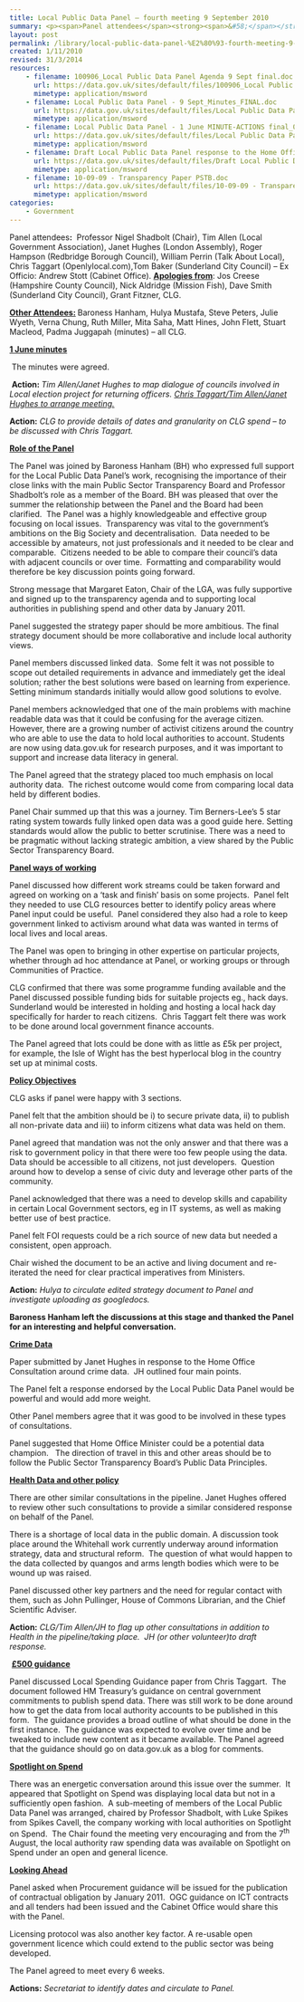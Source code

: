 ```yaml
---
title: Local Public Data Panel – fourth meeting 9 September 2010
summary: <p><span>Panel attendees</span><strong><span>&#58;</span></strong><span><span>  </span>Professor Nigel Shadbolt (Chair), Tim Allen (Local Government Association), Janet Hughes (London Assembly), Roger Hampson (Redbridge Borough Council), William Perrin (Talk About Local), Chris Taggart (Openlylocal.com),Tom Baker (Sunderland City Council) – Ex Officio&#58; Andrew Stott (Cabinet Office).</span></p>
layout: post
permalink: /library/local-public-data-panel-%E2%80%93-fourth-meeting-9-september-2010
created: 1/11/2010
revised: 31/3/2014
resources:
    - filename: 100906_Local Public Data Panel Agenda 9 Sept final.doc
      url: https://data.gov.uk/sites/default/files/100906_Local Public Data Panel Agenda 9 Sept final.doc
      mimetype: application/msword
    - filename: Local Public Data Panel - 9 Sept_Minutes_FINAL.doc
      url: https://data.gov.uk/sites/default/files/Local Public Data Panel - 9 Sept_Minutes_FINAL.doc
      mimetype: application/msword
    - filename: Local Public Data Panel - 1 June MINUTE-ACTIONS final_0.doc
      url: https://data.gov.uk/sites/default/files/Local Public Data Panel - 1 June MINUTE-ACTIONS final_0_0.doc
      mimetype: application/msword
    - filename: Draft Local Public Data Panel response to the Home Office consultation draft v2.doc
      url: https://data.gov.uk/sites/default/files/Draft Local Public Data Panel response to the Home Office consultation draft v2.doc
      mimetype: application/msword
    - filename: 10-09-09 - Transparency Paper PSTB.doc
      url: https://data.gov.uk/sites/default/files/10-09-09 - Transparency Paper PSTB.doc
      mimetype: application/msword
categories:
    - Government
---
```


<p>Panel attendees<strong>:</strong>  Professor Nigel Shadbolt (Chair), Tim Allen (Local Government Association), Janet Hughes (London Assembly), Roger Hampson (Redbridge Borough Council), William Perrin (Talk About Local), Chris Taggart (Openlylocal.com),Tom Baker (Sunderland City Council) – Ex Officio: Andrew Stott (Cabinet Office). <strong><u>Apologies from</u></strong>: Jos Creese (Hampshire County Council), Nick Aldridge (Mission Fish), Dave Smith (Sunderland City Council), Grant Fitzner, CLG.</p>
<p><strong><u>Other Attendees:</u></strong><strong> </strong>Baroness Hanham, Hulya Mustafa, Steve Peters, Julie Wyeth, Verna Chung, Ruth Miller, Mita Saha, Matt Hines, John Flett, Stuart Macleod, Padma Juggapah (minutes) – all CLG.</p>
<p><strong><u>1 June minutes</u></strong></p>
<p> The minutes were agreed.</p>
<p> <strong>Action: </strong><em>Tim Allen/Janet Hughes to map dialogue of councils involved in Local election project for returning officers. <u>Chris Taggart/Tim Allen/Janet Hughes to arrange meeting.</u></em></p>
<p><strong>Action:</strong> <em>CLG to provide details of dates and granularity on CLG spend – to be discussed with Chris Taggart.</em></p>
<p><strong><u>Role of the Panel</u></strong></p>
<p>The Panel was joined by Baroness Hanham (BH) who expressed full support for the Local Public Data Panel’s work, recognising the importance of their close links with the main Public Sector Transparency Board and Professor Shadbolt’s role as a member of the Board. BH was pleased that over the summer the relationship between the Panel and the Board had been clarified.  The Panel was a highly knowledgeable and effective group focusing on local issues.  Transparency was vital to the government’s ambitions on the Big Society and decentralisation.  Data needed to be accessible by amateurs, not just professionals and it needed to be clear and comparable.  Citizens needed to be able to compare their council’s data with adjacent councils or over time.  Formatting and comparability would therefore be key discussion points going forward.</p>
<p>Strong message that Margaret Eaton, Chair of the LGA, was fully supportive and signed up to the transparency agenda and to supporting local authorities in publishing spend and other data by January 2011. </p>
<p>Panel suggested the strategy paper should be more ambitious. The final strategy document should be more collaborative and include local authority views. </p>
<p>Panel members discussed linked data.  Some felt it was not possible to scope out detailed requirements in advance and immediately get the ideal solution; rather the best solutions were based on learning from experience.  Setting minimum standards initially would allow good solutions to evolve. </p>
<p>Panel members acknowledged that one of the main problems with machine readable data was that it could be confusing for the average citizen. However, there are a growing number of activist citizens around the country who are able to use the data to hold local authorities to account. Students are now using data.gov.uk for research purposes, and it was important to support and increase data literacy in general.</p>
<p>The Panel agreed that the strategy placed too much emphasis on local authority data.  The richest outcome would come from comparing local data held by different bodies.</p>
<p>Panel Chair summed up that this was a journey. Tim Berners-Lee’s 5 star rating system towards fully linked open data was a good guide here. Setting standards would allow the public to better scrutinise. There was a need to be pragmatic without lacking strategic ambition, a view shared by the Public Sector Transparency Board.</p>
<p><strong><u>Panel ways of working</u></strong></p>
<p>Panel discussed how different work streams could be taken forward and agreed on working on a ‘task and finish’ basis on some projects.  Panel felt they needed to use CLG resources better to identify policy areas where Panel input could be useful.  Panel considered they also had a role to keep government linked to activism around what data was wanted in terms of local lives and local areas.</p>
<p>The Panel was open to bringing in other expertise on particular projects, whether through ad hoc attendance at Panel, or working groups or through Communities of Practice.</p>
<p>CLG confirmed that there was some programme funding available and the Panel discussed possible funding bids for suitable projects eg., hack days. Sunderland would be interested in holding and hosting a local hack day specifically for harder to reach citizens.  Chris Taggart felt there was work to be done around local government finance accounts.</p>
<p>The Panel agreed that lots could be done with as little as £5k per project, for example, the Isle of Wight has the best hyperlocal blog in the country set up at minimal costs.</p>
<p><strong><u>Policy Objectives</u></strong></p>
<p>CLG asks if panel were happy with 3 sections. </p>
<p>Panel felt that the ambition should be i) to secure private data, ii) to publish all non-private data and iii) to inform citizens what data was held on them.</p>
<p>Panel agreed that mandation was not the only answer and that there was a risk to government policy in that there were too few people using the data.  Data should be accessible to all citizens, not just developers.  Question around how to develop a sense of civic duty and leverage other parts of the community.</p>
<p>Panel acknowledged that there was a need to develop skills and capability in certain Local Government sectors, eg in IT systems, as well as making better use of best practice.</p>
<p>Panel felt FOI requests could be a rich source of new data but needed a consistent, open approach.</p>
<p>Chair wished the document to be an active and living document and re-iterated the need for clear practical imperatives from Ministers.</p>
<p><strong>Action:</strong> <em>Hulya to circulate edited strategy document to Panel and investigate uploading as googledocs.</em></p>
<p><strong>Baroness Hanham left the discussions at this stage and thanked the Panel for an interesting and helpful conversation.</strong></p>
<p><strong><u>Crime Data</u></strong></p>
<p>Paper submitted by Janet Hughes in response to the Home Office Consultation around crime data.  JH outlined four main points.</p>
<p>The Panel felt a response endorsed by the Local Public Data Panel would be powerful and would add more weight.</p>
<p>Other Panel members agree that it was good to be involved in these types of consultations.</p>
<p>Panel suggested that Home Office Minister could be a potential data champion.   The direction of travel in this and other areas should be to follow the Public Sector Transparency Board’s Public Data Principles.</p>
<p><strong><u>Health Data and other policy</u></strong></p>
<p>There are other similar consultations in the pipeline. Janet Hughes offered to review other such consultations to provide a similar considered response on behalf of the Panel.</p>
<p>There is a shortage of local data in the public domain. A discussion took place around the Whitehall work currently underway around information strategy, data and structural reform.  The question of what would happen to the data collected by quangos and arms length bodies which were to be wound up was raised. </p>
<p>Panel discussed other key partners and the need for regular contact with them, such as John Pullinger, House of Commons Librarian, and the Chief Scientific Adviser.</p>
<p><strong>Action:</strong> <em>CLG/Tim Allen/JH to flag up other consultations in addition to Health in the pipeline/taking place.  JH (or other volunteer)to draft response.</em></p>
<p> <strong><u>£500 guidance </u></strong></p>
<p>Panel discussed Local Spending Guidance paper from Chris Taggart.  The document followed HM Treasury’s guidance on central government commitments to publish spend data. There was still work to be done around how to get the data from local authority accounts to be published in this form.  The guidance provides a broad outline of what should be done in the first instance.  The guidance was expected to evolve over time and be tweaked to include new content as it became available. The Panel agreed that the guidance should go on data.gov.uk as a blog for comments.</p>
<p><strong><u>Spotlight on Spend</u></strong></p>
<p>There was an energetic conversation around this issue over the summer.  It appeared that Spotlight on Spend was displaying local data but not in a sufficiently open fashion.  A sub-meeting of members of the Local Public Data Panel was arranged, chaired by Professor Shadbolt, with Luke Spikes from Spikes Cavell, the company working with local authorities on Spotlight on Spend.  The Chair found the meeting very encouraging and from the 7<sup>th</sup> August, the local authority raw spending data was available on Spotlight on Spend under an open and general licence. </p>
<p><strong><u>Looking Ahead</u></strong></p>
<p>Panel asked when Procurement guidance will be issued for the publication of contractual obligation by January 2011.  OGC guidance on ICT contracts and all tenders had been issued and the Cabinet Office would share this with the Panel. </p>
<p>Licensing protocol was also another key factor. A re-usable open government licence which could extend to the public sector was being developed.</p>
<p>The Panel agreed to meet every 6 weeks.</p>
<p><strong>Actions:</strong> <em>Secretariat to identify dates and circulate to Panel.</em></p>
